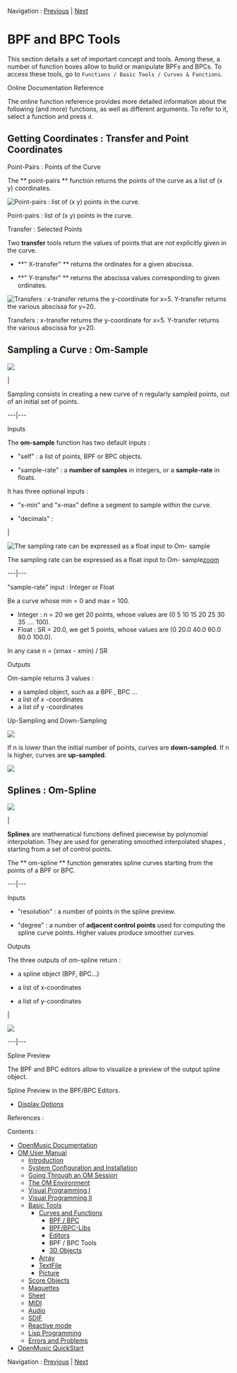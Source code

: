 
Navigation : [Previous](BPFLibEditors "page précédente\(BPF-Lib /
BPC-Lib Editors\)") | [Next](3D "Next\(3D Objects\)")

# BPF and BPC Tools

This section details a set of important concept and tools. Among these, a
number of function boxes allow to build or manipulate BPFs and BPCs. To access
these tools, go to `Functions / Basic Tools / Curves & Functions`.

Online Documentation Reference

The online function reference provides more detailed information about the
following (and more) functions, as well as different arguments. To refer to
it, select a function and press `d`.

## Getting Coordinates : Transfer and Point Coordinates

Point-Pairs : Points of the Curve

The ** point-pairs ** function returns the points of the curve as a list of (x
y) coordinates.

![Point-pairs : list of \(x y\) points in the curve.](../res/point-pairs.png)

Point-pairs : list of (x y) points in the curve.

Transfer : Selected Points

Two  **transfer** tools return the values of points that are not explicitly
given in the curve.

  * **" X-transfer" ** returns the ordinates for a given abscissa. 

  * **" Y-transfer" ** returns the abscissa values corresponding to given ordinates.

![Transfers : x-transfer returns the y-coordinate for x=5. Y-transfer returns
the various abscissa for y=20.](../res/transfers.png)

Transfers : x-transfer returns the y-coordinate for x=5. Y-transfer returns
the various abscissa for y=20.

## Sampling a Curve : Om-Sample

![](../res/omsample_icon.png)

|

Sampling consists in creating a new curve of n regularly sampled points, out
of an initial set of points.  
  
---|---  
  
Inputs

The  **om-sample** function has two default inputs :

  * "self" : a list of points,  BPF or  BPC objects. 

  * "sample-rate" : a **number of samples** in integers, or a **sample-rate** in floats. 

It has three optional inputs :

  * "x-min" and "x-max" define a segment to sample within the curve.

  * "decimals" :

|

![The sampling rate can be expressed as a float input to Om-
sample](../res/SRsample_scr.png)

The sampling rate can be expressed as a float input to Om-
sample[zoom](../res/SRsample_scr_1.png "Zoom \(nouvelle fenêtre\)")  
  
---|---  
  
"sample-rate" input : Integer or Float

Be a curve whose min = 0 and max = 100.

  * Integer :  n = 20 we get 20 points, whose values are (0 5 10 15 20 25 30 35 .... 100).
  * Float : SR = 20.0, we get 5 points, whose values are (0 20.0 40.0 60.0 80.0 100.0). 

In any case  n = (xmax - xmin) / SR

Outputs

Om-sample returns 3 values :

  * a sampled object, such as a  BPF ,  BPC ...
  * a list of  x -coordinates
  * a list of  y -coordinates

Up-Sampling and Down-Sampling

![](../res/sample1.png)

If  n is lower than the initial number of points, curves are **down-sampled**.
If  n is higher, curves are **up-sampled**.

![](../res/upanddownsample.png)

## Splines : Om-Spline

![](../res/spli_icon.png)

|

**Splines** are mathematical functions defined piecewise by polynomial
interpolation. They are used for generating  smoothed interpolated shapes ,
starting from a set of control points.

The ** om-spline ** function generates spline curves starting from the points
of a BPF or BPC.  
  
---|---  
  
Inputs

  * "resolution" : a number of points in the spline preview. 

  * "degree" : a number of **adjacent control points** used for computing the spline curve points. Higher values produce smoother curves.

Outputs

The three outputs of om-spline return :

  * a spline object (BPF, BPC...)

  * a list of x-coordinates

  * a list of y-coordinates

|

![](../res/spline_1.png)  
  
---|---  
  
Spline Preview

The BPF and BPC editors allow to visualize a preview of the output spline
object.

Spline Preview in the BPF/BPC Editors.

  * [Display Options](Display)

References :

Contents :

  * [OpenMusic Documentation](OM-Documentation)
  * [OM User Manual](OM-User-Manual)
    * [Introduction](00-Contents)
    * [System Configuration and Installation](Installation)
    * [Going Through an OM Session](Goingthrough)
    * [The OM Environment](Environment)
    * [Visual Programming I](BasicVisualProgramming)
    * [Visual Programming II](AdvancedVisualProgramming)
    * [Basic Tools](BasicObjects)
      * [Curves and Functions](CurvesAndFunctions)
        * [BPF / BPC](BPF-BPC)
        * [BPF/BPC-Libs](MultiBPF)
        * [Editors](BPFEditors)
        * BPF / BPC Tools
        * [3D Objects](3D)
      * [Array](ClassArray)
      * [TextFile](textfile)
      * [Picture](Picture)
    * [Score Objects](ScoreObjects)
    * [Maquettes](Maquettes)
    * [Sheet](Sheet)
    * [MIDI](MIDI)
    * [Audio](Audio)
    * [SDIF](SDIF)
    * [Reactive mode](Reactive)
    * [Lisp Programming](Lisp)
    * [Errors and Problems](errors)
  * [OpenMusic QuickStart](QuickStart-Chapters)

Navigation : [Previous](BPFLibEditors "page précédente\(BPF-Lib /
BPC-Lib Editors\)") | [Next](3D "Next\(3D Objects\)")

